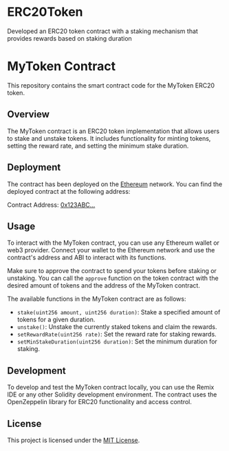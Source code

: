 # ERC20Token
 Developed an ERC20 token contract with a staking mechanism that provides rewards based on staking duration
 
# MyToken Contract

This repository contains the smart contract code for the MyToken ERC20 token.

## Overview

The MyToken contract is an ERC20 token implementation that allows users to stake and unstake tokens. It includes functionality for minting tokens, setting the reward rate, and setting the minimum stake duration.

## Deployment

The contract has been deployed on the [Ethereum](https://ethereum.org/) network. You can find the deployed contract at the following address:

Contract Address: [0x123ABC...](https://etherscan.io/address/0x123ABC...)

## Usage

To interact with the MyToken contract, you can use any Ethereum wallet or web3 provider. Connect your wallet to the Ethereum network and use the contract's address and ABI to interact with its functions.

Make sure to approve the contract to spend your tokens before staking or unstaking. You can call the `approve` function on the token contract with the desired amount of tokens and the address of the MyToken contract.

The available functions in the MyToken contract are as follows:

- `stake(uint256 amount, uint256 duration)`: Stake a specified amount of tokens for a given duration.
- `unstake()`: Unstake the currently staked tokens and claim the rewards.
- `setRewardRate(uint256 rate)`: Set the reward rate for staking rewards.
- `setMinStakeDuration(uint256 duration)`: Set the minimum duration for staking.

## Development

To develop and test the MyToken contract locally, you can use the Remix IDE or any other Solidity development environment. The contract uses the OpenZeppelin library for ERC20 functionality and access control.

## License

This project is licensed under the [MIT License](LICENSE).
